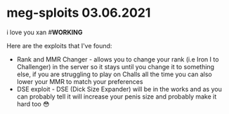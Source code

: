 # meg-sploits 03.06.2021
i love you xan
#**WORKING**

Here are the exploits that I've found:
- Rank and MMR Changer - allows you to change your rank (i.e Iron I to Challenger) in the server so it stays until you change it to something else, if you are struggling to play on Challs all the time you can also lower your MMR to match your preferences
- DSE exploit -  DSE (Dick Size Expander) will be in the works and as you can probably tell it will increase your penis size and probably make it hard too 😳
